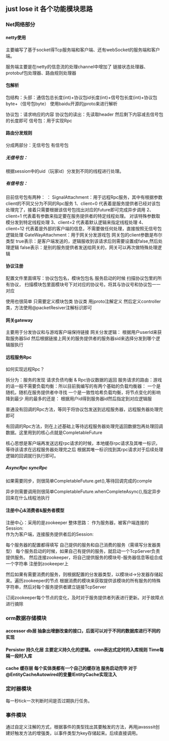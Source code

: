 ## just lose it 各个功能模块思路

### Net网络部分

#### netty使用
主要编写了基于socket得Tcp服务端和客户端、还有webSocket的服务端和客户端。

服务端主要是在netty的信息流的处理channel中增加了 链接状态处理器、protobuf包处理器、路由规则处理器


#### 包解析
包结构：头部：通信包总长度(int)+协议包id长度(int)+信号包长度(int)+协议包byte+（信号包byte）
使用baidu开源的jproto来进行解析

协议包：请求响应的内容 协议包的读出：先读取header 然后剩下内容减去信号包的长度即可
信号包：用于实现Rpc
#### 路由分发规则
分成两部分：无信号包 有信号包
##### 无信号包：
根据session中的uid（玩家id）分发到不同的线程进行处理。
##### 有信号包：
目前信号包有两种： ：
SignalAttachment：用于远程Rpc服务，其中有根据参数client的不同又分为不同的Rpc服务
1、client=0   代表着是服务提供者已经对该包处理完了，接着只需要根据该信号包找出对应的future即可完成异步调用
2、client=1  代表着有参数来指定要在服务提供者的特定线程处理。 对该特殊参数取模分发到特定线程处理
3、client=2   代表着默认逻辑来指定线程处理
4、client=12  代表着是外部的客户端的信息，不需要做任何处理，直接按照无信号包逻辑处理
GateWayAttachment：用于网关分发游戏包
网关包的client参数是布尔类型
true表示：是客户端发送的，逻辑服收到该请求后则需要设置成false,然后处理逻辑
false表示：是别的服务提供者发送给网关的，网关可以再次做特殊处理逻辑
#### 协议注册
配置文件里面填写：协议包包名，模块包包名
服务启动的时候 扫描协议包里的所有协议， 扫描模块包里面模块号下对对应的协议号。将其与协议号和协议包一一对应

使用也很简单 只需要定义模块包类   协议类 用jproto注解定义
然后定义controller类，方法使用@packetResiver注解标识即可

#### 网关gateway
主要用于分发协议和与游戏客户端保持链接
网关分发逻辑：
根据用户userId来获取服务器Sid 然后根据链接上网关的服务提供者的服务器sid来选择分发到哪个逻辑服执行
#### 远程服务Rpc
如何实现远程Rpc？

拆分为：服务的发现 请求负债均衡 & Rpc协议数据的返回
服务请求的路由：游戏的话一般不需要负载均衡：所以目前我编写的有两个基础的负载均衡器：
一个是随机，随机在服务提供者中寻找
一个是一致性哈希负载均衡，将节点变化的影响降到最少
用的最多的还是： 根据用户id得到服务器id然后指定到对应逻辑服

普通没有回调的Rpc方法，等同于将协议包发送到远程服务器，远程服务器处理完即可

有回调的Rpc方法，则在上述基础上等待远程服务器处理完返回数据包再处理回调数据。这里用到的核心点就是CompletableFuture

核心思想是客户端再发送远程rpc请求的时候，本地缓存rpc请求及其唯一标识，等待该请求在远程服务器处理完之后
根据其唯一标识找到其rpc请求对于后续处理逻辑的回调就行执行即可。


##### AsyncRpc syncRpc
如果需要同步，则很简单CompletableFuture.get(),等待回调完成的comple

异步则需要调用则很简单CompletableFuture.whenCompleteAsync(),指定异步回来在什么线程池执行

#### 注册中心&消费者&服务者模型
注册中心：采用的是zookeeper
整体思路： 
作为服务器，被客户端连接的Session:  
作为为客户端，连接服务提供者后的Session:

每个服务器的配置都得填写 自己提供的服务和自己消费的服务（需填写分发器类型）
每个服务启动的时候，如果自己有提供的服务，就启动一个TcpServer负责提供服务。
然后连接zookeeper，将自己提供服务的模块号-服务器信息等组合成一个字符串 注册到zookeeper上

然后如果有需要消费的服务，则根据配置的分发器类型，以模块id->分发器存储起来。遍历zookeeper的节点
根据消费的模块来获取提供该模块的所有服务的特殊字符串，然后对每个服务提供者建立链接TcpServer


订阅zookeeper每个节点的变化，及时对于服务提供者列表进行更新。对于故障点进行摘除



### orm数据存储模块
#### accessor db层  抽象出增删改查的接口，后面可以对于不同的数据库进行不同的实现
#### Persister 持久化层 主要定义持久化的逻辑。 cron表达式定时的入库规则  Time每隔一段时入库
#### cache 缓存层 每个实体类都有一个自己的缓存池 服务启动完毕 对于@EntityCacheAutowired的变量IEntityCache实现注入



### 定时器模块
每一秒tick一次判断时间是否过期执行任务。

### 事件模块

通过自定义注解的方式，根据事件的类型找出其要触发的方法，再用javasssit创建好触发方法的增强类，以事件类型为key存储起来。后续直接调用。



